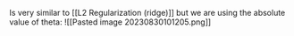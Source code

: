 Is very similar to [[L2 Regularization (ridge)]] but we are using the absolute value of theta:
![[Pasted image 20230830101205.png]]